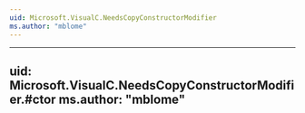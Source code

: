 ```yaml
---
uid: Microsoft.VisualC.NeedsCopyConstructorModifier
ms.author: "mblome"
---
```


---
uid: Microsoft.VisualC.NeedsCopyConstructorModifier.#ctor
ms.author: "mblome"
---
